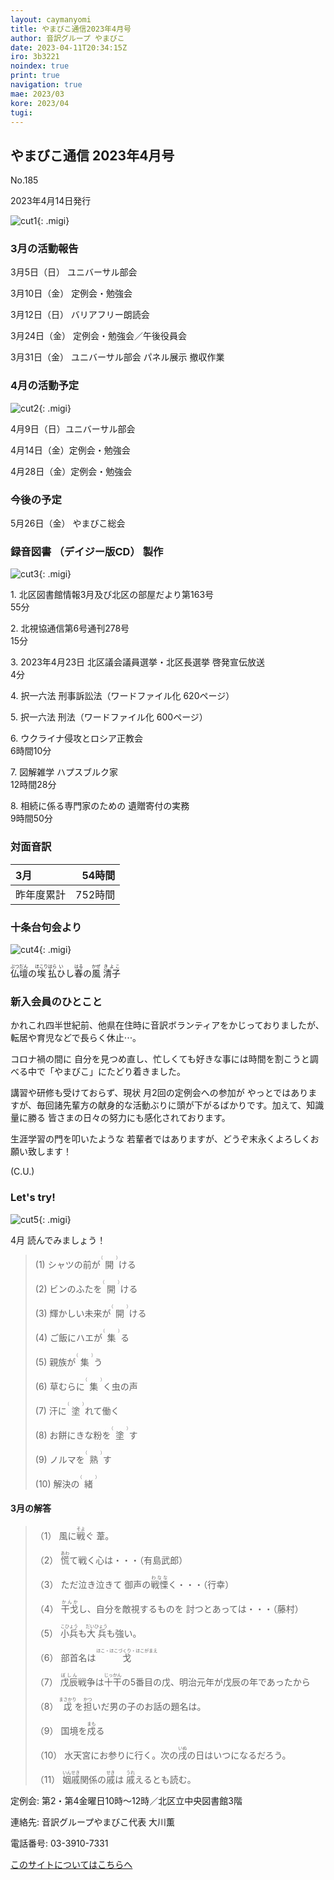 ```yaml
---
layout: caymanyomi
title: やまびこ通信2023年4月号
author: 音訳グループ やまびこ
date: 2023-04-11T20:34:15Z
iro: 3b3221
noindex: true
print: true
navigation: true
mae: 2023/03
kore: 2023/04
tugi: 
---
```



## <span data-dur="4.133" data-begin="2.050" id="xmri_0001" markdown="1"> やまびこ通信 2023年4月号</span>

<span data-dur="2.449" data-begin="6.183" id="xmri_0002" markdown="1">No.185</span>

<span data-dur="5.744" data-begin="8.632" id="xmri_0003" markdown="1">2023年4月14日発行</span>

![cut1](media/04/cut1.png){: .migi}

### <span data-dur="3.438" data-begin="21.400" id="xmri_0007" markdown="1"> 3月の活動報告</span>

<span data-dur="2.079" data-begin="24.838" id="xmri_0008" markdown="1">3月5日（日）</span> <span data-dur="2.504" data-begin="26.917" id="xmri_0009" markdown="1">ユニバーサル部会</span>

<span data-dur="2.091" data-begin="29.421" id="xmri_000A" markdown="1">3月10日（金）</span> <span data-dur="2.986" data-begin="31.512" id="xmri_000B" markdown="1">定例会・勉強会</span>

<span data-dur="2.368" data-begin="34.498" id="xmri_000C" markdown="1">3月12日（日）</span> <span data-dur="2.784" data-begin="36.866" id="xmri_000D" markdown="1">バリアフリー朗読会</span>

<span data-dur="2.444" data-begin="39.650" id="xmri_000E" markdown="1">3月24日（金）</span> <span data-dur="4.210" data-begin="42.094" id="xmri_000F" markdown="1">定例会・勉強会／午後役員会</span>

<span data-dur="2.669" data-begin="46.304" id="xmri_0010" markdown="1">3月31日（金）</span> <span data-dur="5.864" data-begin="48.973" id="xmri_0011" markdown="1">ユニバーサル部会 パネル展示 撤収作業</span>

### <span data-dur="3.205" data-begin="54.837" id="xmri_0012" markdown="1"> 4月の活動予定</span>

![cut2](media/04/cut2.png){: .migi}

<span data-dur="2.124" data-begin="59.892" id="xmri_0014" markdown="1">4月9日（日）</span><span data-dur="2.504" data-begin="62.016" id="xmri_0015" markdown="1">ユニバーサル部会</span>

<span data-dur="2.194" data-begin="64.520" id="xmri_0016" markdown="1">4月14日（金）</span><span data-dur="2.986" data-begin="66.714" id="xmri_0017" markdown="1">定例会・勉強会</span>

<span data-dur="2.481" data-begin="69.700" id="xmri_0018" markdown="1">4月28日（金）</span><span data-dur="4.386" data-begin="72.181" id="xmri_0019" markdown="1">定例会・勉強会</span>

### <span data-dur="2.630" data-begin="76.567" id="xmri_001A" markdown="1"> 今後の予定</span>

<span data-dur="2.425" data-begin="79.197" id="xmri_001B" markdown="1">5月26日（金）</span> <span data-dur="3.827" data-begin="81.622" id="xmri_001C" markdown="1">やまびこ総会</span>

### <span data-dur="4.028" data-begin="85.449" id="xmri_001D" markdown="1"> 録音図書<span class="infty_silent"> （</span>デイジー版CD<span class="infty_silent">） </span>製作</span>

![cut3](media/04/cut3.png){: .migi}

<span data-dur=".815" data-begin="92.878" id="xmri_0020" markdown="1">1.</span> <span data-dur="5.661" data-begin="93.693" id="xmri_0021" markdown="1">北区図書館情報3月及び北区の部屋だより第163号</span>  
<span data-dur="1.845" data-begin="99.354" id="xmri_0022" markdown="1">55分</span>

<span data-dur=".704" data-begin="101.199" id="xmri_0023" markdown="1">2.</span> <span data-dur="4.588" data-begin="101.903" id="xmri_0024" markdown="1">北視協通信第6号通刊278号</span>  
<span data-dur="1.655" data-begin="106.491" id="xmri_0025" markdown="1">15分</span>

<span data-dur=".870" data-begin="108.146" id="xmri_0026" markdown="1">3.</span> <span data-dur="7.936" data-begin="109.016" id="xmri_0027" markdown="1">2023年4月23日 北区議会議員選挙・北区長選挙 啓発宣伝放送</span>  
<span data-dur="1.555" data-begin="116.952" id="xmri_0028" markdown="1">4分</span>

<span data-dur=".798" data-begin="118.507" id="xmri_0029" markdown="1">4.</span> <span data-dur="2.696" data-begin="119.305" id="xmri_002A" markdown="1">択一六法 刑事訴訟法</span><span data-dur="1.435" data-begin="122.001" id="xmri_002B" markdown="1">（ワードファイル化 </span><span data-dur="2.257" data-begin="123.436" id="xmri_002C" markdown="1">620ページ）</span>

<span data-dur=".715" data-begin="125.693" id="xmri_002D" markdown="1">5.</span> <span data-dur="2.200" data-begin="126.408" id="xmri_002E" markdown="1">択一六法 刑法</span><span data-dur="1.435" data-begin="128.608" id="xmri_002F" markdown="1">（ワードファイル化 </span><span data-dur="1.910" data-begin="130.043" id="xmri_0030" markdown="1">600ページ）</span>

<span data-dur=".859" data-begin="131.953" id="xmri_0031" markdown="1">6.</span> <span data-dur="2.790" data-begin="132.812" id="xmri_0032" markdown="1">ウクライナ侵攻とロシア正教会</span>  
<span data-dur="2.144" data-begin="135.602" id="xmri_0033" markdown="1">6時間10分</span>

<span data-dur=".828" data-begin="137.746" id="xmri_0034" markdown="1">7.</span> <span data-dur="2.620" data-begin="138.574" id="xmri_0035" markdown="1">図解雑学 ハプスブルク家</span>  
<span data-dur="2.638" data-begin="141.194" id="xmri_0036" markdown="1">12時間28分</span>

<span data-dur=".847" data-begin="143.832" id="xmri_0037" markdown="1">8.</span> <span data-dur="3.976" data-begin="144.679" id="xmri_0038" markdown="1">相続に係る専門家のための 遺贈寄付の実務</span>  
<span data-dur="3.843" data-begin="148.655" id="xmri_0039" markdown="1">9時間50分</span>

### <span data-dur="2.666" data-begin="152.498" id="xmri_003A" markdown="1"> 対面音訳</span>

<span data-dur="1.180" data-begin="155.164" id="xmri_003B" markdown="1">3月</span>|<span data-dur="2.330" data-begin="156.344" id="xmri_003C" markdown="1">54時間</span>
|:---|---:|
<span data-dur="1.687" data-begin="158.674" id="xmri_003D" markdown="1">昨年度累計</span>|<span data-dur="4.193" data-begin="160.361" id="xmri_003E" markdown="1">752時間</span>

### <span data-dur="2.991" data-begin="164.554" id="xmri_003F" markdown="1"> 十条台句会より</span>

![cut4](media/04/cut4.png){: .migi}

<span data-dur="8.041" data-begin="169.395" id="xmri_0041" markdown="1"><ruby>仏壇<rp>(</rp><rt>ぶつだん</rt><rp>)</rp></ruby>の<ruby>埃<rp>(</rp><rt>ほこり</rt><rp>)</rp></ruby><ruby>払<rp>(</rp><rt>はら</rt><rp>)</rp></ruby><ruby>ひ<rp>(</rp><rt>い</rt><rp>)</rp></ruby>し<ruby>春<rp>(</rp><rt>はる</rt><rp>)</rp></ruby>の<ruby>風<rp>(</rp><rt>かぜ</rt><rp>)</rp></ruby>
<span class="haigo" data-dur="3.267" data-begin="177.436" id="xmri_0042" markdown="1"><ruby>清子<rp>(</rp><rt>きよこ</rt><rp>)</rp></ruby></span>

### <span data-dur="3.305" data-begin="180.703" id="xmri_0043" markdown="1"> 新入会員のひとこと</span>

<span data-dur="2.012" data-begin="184.008" id="xmri_0044" markdown="1">かれこれ四半世紀前、</span><span data-dur="4.118" data-begin="186.020" id="xmri_0045" markdown="1">他県在住時に音訳ボランティアをかじっておりましたが、</span><span data-dur="3.984" data-begin="190.138" id="xmri_0046" markdown="1">転居や育児などで長らく休止<span class="ja">&sdot;&sdot;&sdot;</span>。</span>

<span data-dur="3.017" data-begin="194.122" id="xmri_0047" markdown="1">コロナ禍の間に 自分を見つめ直し、</span><span data-dur="4.959" data-begin="197.139" id="xmri_0048" markdown="1">忙しくても好きな事には時間を割こうと調べる中で</span><span data-dur="1.132" data-begin="202.098" id="xmri_0049" markdown="1">「やまびこ」</span><span data-dur="2.932" data-begin="203.230" id="xmri_004A" markdown="1">にたどり着きました。</span>

<span data-dur="2.500" data-begin="206.162" id="xmri_004B" markdown="1">講習や研修も受けておらず、</span><span data-dur="5.047" data-begin="208.662" id="xmri_004C" markdown="1">現状 月2回の定例会への参加が やっとではありますが、</span><span data-dur="4.391" data-begin="213.709" id="xmri_004D" markdown="1">毎回諸先輩方の献身的な活動ぶりに</span><span data-dur="2.881" data-begin="218.100" id="xmri_004E" markdown="1">頭が下がるばかりです。</span><span data-dur="1.073" data-begin="220.981" id="xmri_004F" markdown="1">加えて、</span><span data-dur="3.120" data-begin="222.054" id="xmri_0050" markdown="1">知識量に勝る 皆さまの日々の努力にも</span><span data-dur="3.068" data-begin="225.174" id="xmri_0051" markdown="1">感化されております。</span>

<span data-dur="4.543" data-begin="228.242" id="xmri_0052" markdown="1">生涯学習の門を叩いたような 若輩者ではありますが、</span><span data-dur="4.882" data-begin="232.785" id="xmri_0053" markdown="1">どうぞ末永くよろしくお願い致します！</span>

<span data-dur="3.734" data-begin="237.667" id="xmri_0054" markdown="1">(C.U.)</span>

### <span data-dur=".500" data-begin="241.401" id="xmri_0055" markdown="1"></span> <span data-dur="1.640" data-begin="241.901" id="xmri_0056" markdown="1">Let&apos;s try!</span>

![cut5](media/04/cut5.png){: .migi}

<span data-dur="4.200" data-begin="244.691" id="xmri_0058" markdown="1">4月 読んでみましょう！</span>

<blockquote markdown="1">

<span class="infty_silent">(1) シャツの前が<ruby>開<rp>(</rp><rt>（　　　）</rt><rp>)</rp></ruby>ける</span>

<span class="infty_silent">(2) ビンのふたを<ruby>開<rp>(</rp><rt>（　　　）</rt><rp>)</rp></ruby>ける</span>

<span class="infty_silent">(3) 輝かしい未来が<ruby>開<rp>(</rp><rt>（　　　）</rt><rp>)</rp></ruby>ける</span>

<span class="infty_silent">(4) ご飯にハエが<ruby>集<rp>(</rp><rt>（　　　）</rt><rp>)</rp></ruby>る</span>

<span class="infty_silent">(5) 親族が<ruby>集<rp>(</rp><rt>（　　　）</rt><rp>)</rp></ruby>う</span>

<span class="infty_silent">(6) 草むらに<ruby>集<rp>(</rp><rt>（　　　）</rt><rp>)</rp></ruby>く虫の声</span>

<span class="infty_silent">(7) 汗に<ruby>塗<rp>(</rp><rt>（　　　）</rt><rp>)</rp></ruby>れて働く</span>

<span class="infty_silent">(8) お餅にきな粉を<ruby>塗<rp>(</rp><rt>（　　　）</rt><rp>)</rp></ruby>す</span>

<span class="infty_silent">(9) ノルマを<ruby>熟<rp>(</rp><rt>（　　　）</rt><rp>)</rp></ruby>す</span>

<span class="infty_silent">(10) 解決の<ruby>緒<rp>(</rp><rt>（　　　）</rt><rp>)</rp></ruby></span>

</blockquote>

#### <span data-dur="2.959" data-begin="253.416" id="xmri_005A" markdown="1"> 3月の解答</span>

<blockquote markdown="1">

<span data-dur="1.177" data-begin="256.375" id="xmri_005B" markdown="1">（1）</span> <span data-dur="3.124" data-begin="257.552" id="xmri_005C" markdown="1">風に<ruby>戦<rp>(</rp><rt>そよ</rt><rp>)</rp></ruby>ぐ 葦。</span>

<span data-dur="1.017" data-begin="260.676" id="xmri_005D" markdown="1">（2）</span> <span data-dur="1.855" data-begin="261.693" id="xmri_005E" markdown="1"><ruby>慌<rp>(</rp><rt>あわ</rt><rp>)</rp></ruby>て戦く心は・・・</span><span data-dur="1.942" data-begin="263.548" id="xmri_005F" markdown="1">（有島武郎）</span>

<span data-dur="1.143" data-begin="265.490" id="xmri_0060" markdown="1">（3）</span> <span data-dur="3.154" data-begin="266.633" id="xmri_0061" markdown="1">ただ泣き泣きて 御声の<ruby>戦慄<rp>(</rp><rt>わなな</rt><rp>)</rp></ruby>く・・・</span><span data-dur="1.479" data-begin="269.787" id="xmri_0062" markdown="1">（行幸）</span>

<span data-dur="1.119" data-begin="271.266" id="xmri_0063" markdown="1">（4）</span> <span data-dur="1.061" data-begin="272.385" id="xmri_0064" markdown="1"><ruby>干戈<rp>(</rp><rt>かんか</rt><rp>)</rp></ruby>し、</span><span data-dur="2.990" data-begin="273.446" id="xmri_0065" markdown="1">自分を敵視するものを 討つとあっては・・・</span><span data-dur="1.495" data-begin="276.436" id="xmri_0066" markdown="1">（藤村）</span>

<span data-dur="1.046" data-begin="277.931" id="xmri_0067" markdown="1">（5）</span> <span data-dur="3.366" data-begin="278.977" id="xmri_0068" markdown="1"><ruby>小兵<rp>(</rp><rt>こひょう</rt><rp>)</rp></ruby>も<ruby>大兵<rp>(</rp><rt>だいひょう</rt><rp>)</rp></ruby>も強い。</span>

<span data-dur="1.177" data-begin="282.343" id="xmri_0069" markdown="1">（6）</span> <span data-dur="3.942" data-begin="283.520" id="xmri_006A" markdown="1">部首名は <ruby>戈<rp>(</rp><rt>ほこ・ほこづくり・ほこがまえ</rt><rp>)</rp></ruby></span>

<span data-dur="1.170" data-begin="287.462" id="xmri_006B" markdown="1">（7）</span> <span data-dur="3.714" data-begin="288.632" id="xmri_006C" markdown="1"><ruby>戊辰<rp>(</rp><rt>ぼしん</rt><rp>)</rp></ruby>戦争は<ruby>十干<rp>(</rp><rt>じっかん</rt><rp>)</rp></ruby>の5番目の戊、</span><span data-dur="3.930" data-begin="292.346" id="xmri_006D" markdown="1">明治元年が戊辰の年であったから</span>

<span data-dur="1.210" data-begin="296.276" id="xmri_006E" markdown="1">（8）</span> <span data-dur="4.815" data-begin="297.486" id="xmri_006F" markdown="1"><ruby>戉<rp>(</rp><rt>まさかり</rt><rp>)</rp></ruby>を<ruby>担<rp>(</rp><rt>かつ</rt><rp>)</rp></ruby>いだ男の子のお話の題名は。</span>

<span data-dur="1.197" data-begin="302.301" id="xmri_0070" markdown="1">（9）</span> <span data-dur="1.967" data-begin="303.498" id="xmri_0071" markdown="1">国境を<ruby>戍<rp>(</rp><rt>まも</rt><rp>)</rp></ruby>る</span>

<span data-dur="1.137" data-begin="305.465" id="xmri_0072" markdown="1">（10）</span> <span data-dur="2.956" data-begin="306.602" id="xmri_0073" markdown="1">水天宮にお参りに行く。</span><span data-dur="4.009" data-begin="309.558" id="xmri_0074" markdown="1">次の<ruby>戌<rp>(</rp><rt>いぬ</rt><rp>)</rp></ruby>の日はいつになるだろう。</span>

<span data-dur="1.434" data-begin="313.567" id="xmri_0075" markdown="1">（11）</span> <span data-dur="4.441" data-begin="315.001" id="xmri_0076" markdown="1"><ruby>姻戚<rp>(</rp><rt>いんせき</rt><rp>)</rp></ruby>関係の<ruby>戚<rp>(</rp><rt>せき</rt><rp>)</rp></ruby>は <ruby>戚<rp>(</rp><rt>うれ</rt><rp>)</rp></ruby>えるとも読む。</span>

</blockquote>

<span data-dur="1.205" data-begin="319.442" id="xmri_0077" markdown="1">定例会:</span> <span data-dur="3.237" data-begin="320.647" id="xmri_0078" markdown="1">第2・第4金曜日10時～12時</span><span data-dur="3.048" data-begin="323.884" id="xmri_0079" markdown="1">／北区立中央図書館3階</span>

<span data-dur="1.318" data-begin="326.932" id="xmri_007A" markdown="1">連絡先:</span> <span data-dur="3.965" data-begin="328.250" id="xmri_007B" markdown="1">音訳グループやまびこ代表 大川薫</span>

<span data-dur="1.409" data-begin="332.215" id="xmri_007C" markdown="1">電話番号:</span> <span data-dur="4.305" data-begin="333.624" id="xmri_007D" markdown="1">03-3910-7331</span>

<a href="mailto:ymbk2016ml@gmail.com?Subject=やまびこウェブサイトについて" data-dur="5.930" data-begin="337.929" id="xmri_007E" markdown="1">このサイトについてはこちらへ</a>


